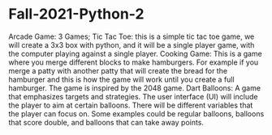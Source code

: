 # Fall-2021-Python-2

Arcade Game: 3 Games; 
Tic Tac Toe: this is a simple tic tac toe game, we will create a 3x3 box with python, and it will be a single player game, with the computer playing against a single player.
Cooking Game: This is a game where you merge different blocks to make hamburgers. For example if you merge a patty with another patty that will create the bread for the hamburger and this is how the game will work until you create a full hamburger. The game is inspired by the 2048 game.
Dart Balloons: A game that emphasizes targets and strategies. The user interface (UI) will include the player to aim at certain balloons. There will be different variables that the player can focus on. Some examples could be regular balloons, balloons that score double, and balloons that can take away points.
